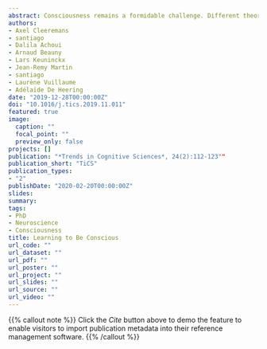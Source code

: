 ```yaml
---
abstract: Consciousness remains a formidable challenge. Different theories of consciousness have proposed vastly different mechanisms to account for phenomenal experience. Here, appealing to aspects of global workspace theory, higher-order theories, social theories, and predictive processing, we introduce a novel framework: the self-organizing metarerpresentational account (SOMA), in which consciousness is viewed as something that the brain learns to do. By this account, the brain continuously and unconsciously learns to redescribe its own activity to itself, so developing systems of metarepresentations that qualify target first-order representations. Thus, experiences only occur in experiencers that have learned to know they possess certain first-order states and that have learned to care more about certain states than about others. In this sense, consciousness is the brain’s (unconscious, embodied, enactive, nonconceptual) theory about itself.
authors:
- Axel Cleeremans
- santiago
- Dalila Achoui
- Arnaud Beauny
- Lars Keuninckx
- Jean-Remy Martin
- santiago
- Laurène Vuillaume
- Adélaïde De Heering
date: "2019-12-28T00:00:00Z"
doi: "10.1016/j.tics.2019.11.011"
featured: true
image:
  caption: ""
  focal_point: ""
  preview_only: false
projects: []
publication: "*Trends in Cognitive Sciences*, 24(2):112-123""
publication_short: "TiCS"
publication_types:
- "2"
publishDate: "2020-02-20T00:00:00Z"
slides: 
summary: 
tags:
- PhD
- Neuroscience
- Consciousness
title: Learning to Be Conscious
url_code: ""
url_dataset: ""
url_pdf: ""
url_poster: ""
url_project: ""
url_slides: ""
url_source: ""
url_video: ""
---
```


{{% callout note %}}
Click the *Cite* button above to demo the feature to enable visitors to import publication metadata into their reference management software.
{{% /callout %}}

